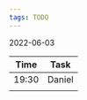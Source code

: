 ```yaml
---
tags: TODO
---
```


2022-06-03

| Time  | Task   |
| ----- | ------ |
| 19:30 | Daniel |
|       |        |

